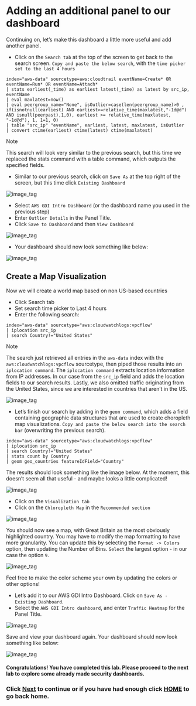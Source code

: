 ﻿# Adding an additional panel to our dashboard
Continuing on, let’s make this dashboard a little more useful and add another panel. 

- Click on the `Search tab` at the top of the screen to get back to the search screen. `Copy and paste the below search`, with the `time picker set to the last 4 hours`

```text
index="aws-data" sourcetype=aws:cloudtrail eventName=Create* OR eventName=Run* OR eventName=Attach* 
| stats earliest(_time) as earliest latest(_time) as latest by src_ip, eventName 
| eval maxlatest=now() 
| eval peergroup_name="None", isOutlier=case(len(peergroup_name)>0 , if(isnotnull(earliest) AND earliest>=relative_time(maxlatest,"-1d@d") AND isnull(peerpast),1,0), earliest >= relative_time(maxlatest, "-1d@d"), 1, 1=1, 0) 
| table "src_ip" "eventName", earliest, latest, maxlatest, isOutlier 
| convert ctime(earliest) ctime(latest) ctime(maxlatest)
```

>[!NOTE]
>This search will look very similar to the previous search, but this time we replaced the stats command with a table command, which outputs the specified fields. 

- Similar to our previous search, click on `Save As` at the top right of the screen, but this time click `Existing Dashboard` 
  
![image_tag](/static/50_data_exploration/Image_9.png)  

- Select `AWS GDI Intro Dashboard` (or the dashboard name you used in the previous step)
- Enter `Outlier Details` in the Panel Title. 
- Click `Save to Dashboard` and then `View Dashboard`

![image_tag](/static/50_data_exploration/Image_10.png)  
  
- Your dashboard should now look something like below:

![image_tag](/static/50_data_exploration/Image_11.png)  

## Create a Map Visualization
Now we will create a world map based on non US-based countries
- Click Search tab
- Set search time picker to Last 4 hours
- Enter the following search:

```text
index="aws-data" sourcetype="aws:cloudwatchlogs:vpcflow" 
| iplocation src_ip 
| search Country!="United States"
```
>[!NOTE]
>The search just retrieved all entries in the `aws-data` index with the `aws:cloudwatchlogs:vpcflow` sourcetype, then piped those results into an `iplocation command`. The `iplocation command` extracts location information from IP addresses. In our case from the `src_ip` field and adds the location fields to our search results. Lastly, we also omitted traffic originating from the United States, since we are interested in countries that aren’t in the US. 

![image_tag](/static/50_data_exploration/Image_12.png)  

- Let’s finish our search by adding in the `geom command`, which adds a field containing geographic data structures that are used to create choropleth map visualizations. `Copy and paste the below search into the search bar` (overwriting the previous search).

```text
index="aws-data" sourcetype="aws:cloudwatchlogs:vpcflow" 
| iplocation src_ip 
| search Country!="United States" 
| stats count by Country 
| geom geo_countries featureIdField="Country"
```

The results should look something like the image below. At the moment, this doesn’t seem all that useful - and maybe looks a little complicated!

![image_tag](/static/50_data_exploration/Image_13.png)  

- Click on the `Visualization tab` 
- Click on the `Chloropleth Map` in the `Recommended section`

![image_tag](/static/50_data_exploration/Image_14.png)  

You should now see a map, with Great Britain as the most obviously highlighted country. You may have to modify the map formatting to have more granularity. You can update this by selecting the `Format -> Colors` option, then updating the Number of Bins. `Select` the largest option - in our case the option `9`. 

![image_tag](/static/50_data_exploration/Image_15.png)  

Feel free to make the color scheme your own by updating the colors or other options!
  
- Let’s add it to our AWS GDI Intro Dashboard. Click on `Save As - Existing Dashboard`. 
- Select the `AWS GDI Intro dashboard`, and enter `Traffic Heatmap` for the Panel Title.
  
![image_tag](/static/50_data_exploration/Image_16.png)  

Save and view your dashboard again. Your dashboard should now look something like below:

![image_tag](/static/50_data_exploration/Image_17.png)  

#### Congratulations! You have completed this lab. Please proceed to the next lab to explore some already made security dashboards.

### Click <a>[Next](/content/Lab5_data_exploration/exploring_aws_security_app.md)</a> to continue or if you have had enough click <a>[HOME](/README.md) to go back home.</a>